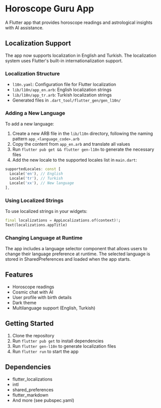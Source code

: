 # Horoscope Guru App

A Flutter app that provides horoscope readings and astrological insights with AI assistance.

## Localization Support

The app now supports localization in English and Turkish. The localization system uses Flutter's built-in internationalization support.

### Localization Structure

- `l10n.yaml`: Configuration file for Flutter localization
- `lib/l10n/app_en.arb`: English localization strings
- `lib/l10n/app_tr.arb`: Turkish localization strings
- Generated files in `.dart_tool/flutter_gen/gen_l10n/`

### Adding a New Language

To add a new language:

1. Create a new ARB file in the `lib/l10n` directory, following the naming pattern `app_<language_code>.arb`
2. Copy the content from `app_en.arb` and translate all values
3. Run `flutter pub get && flutter gen-l10n` to generate the necessary files
4. Add the new locale to the supported locales list in `main.dart`:

```dart
supportedLocales: const [
  Locale('en'), // English
  Locale('tr'), // Turkish
  Locale('xx'), // New language
],
```

### Using Localized Strings

To use localized strings in your widgets:

```dart
final localizations = AppLocalizations.of(context)!;
Text(localizations.appTitle)
```

### Changing Language at Runtime

The app includes a language selector component that allows users to change their language preference at runtime. The selected language is stored in SharedPreferences and loaded when the app starts.

## Features

- Horoscope readings
- Cosmic chat with AI
- User profile with birth details
- Dark theme
- Multilanguage support (English, Turkish)

## Getting Started

1. Clone the repository
2. Run `flutter pub get` to install dependencies
3. Run `flutter gen-l10n` to generate localization files
4. Run `flutter run` to start the app

## Dependencies

- flutter_localizations
- intl
- shared_preferences
- flutter_markdown
- And more (see pubspec.yaml)
